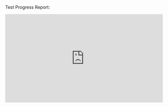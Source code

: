 Test Progress Report:
<div style="position: relative; padding-bottom: 56.25%; height: 0;"><iframe style="position: absolute; top: 0; left: 0; width: 100%; height: 100%; border: 0;" src="https://youtu.be/SwHb9m-wmmQ" allowfullscreen allowtransparency></iframe></div>